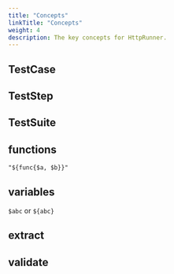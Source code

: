 ```yaml
---
title: "Concepts"
linkTitle: "Concepts"
weight: 4
description: The key concepts for HttpRunner.
---
```


## TestCase

## TestStep

## TestSuite

## functions

```
"${func{$a, $b}}"
```

## variables

`$abc` or `${abc}`

## extract

## validate
